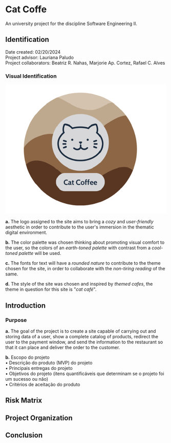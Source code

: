 # Cat Coffe
An university project for the discipline Software Engineering II.

## Identification
Date created: 02/20/2024     
Project advisor: Lauriana Paludo                                                    
Project collaborators: Beatriz R. Nahas, Marjorie Ap. Cortez, Rafael C. Alves

### Visual Identification
![Website logo](Images/cat_coffe-logo.png)

**a.** The logo assigned to the site aims to bring a _cozy_ and _user-friendly_ 
aesthetic in order to contribute to the user's immersion in the thematic digital 
environment.

**b.** The color palette was chosen thinking about promoting visual comfort to the 
user, so the colors of an _earth-toned palette_ with contrast from a _cool-toned palette_ 
will be used.

**c.** The fonts for text will have a _rounded nature_ to contribute to the theme 
chosen for the site, in order to collaborate with the _non-tiring reading_ of the 
same.

**d.** The style of the site was chosen and inspired by _themed cafes_, the theme 
in question for this site is "_cat café_".

## Introduction

### Purpose
**a.** The goal of the project is to create a site capable of carrying out and storing 
data of a user, show a complete catalog of products, redirect the user to the payment 
window, and send the information to the restaurant so that it can place and deliver 
the order to the customer.          

**b.** Escopo do projeto     
        • Descrição do produto (MVP) do projeto     
        • Principais entregas do projeto     
        • Objetivos do projeto (itens quantificáveis que determinam se o projeto foi um sucesso ou não)     
        • Critérios de aceitação do produto     

## Risk Matrix

## Project Organization

## Conclusion
